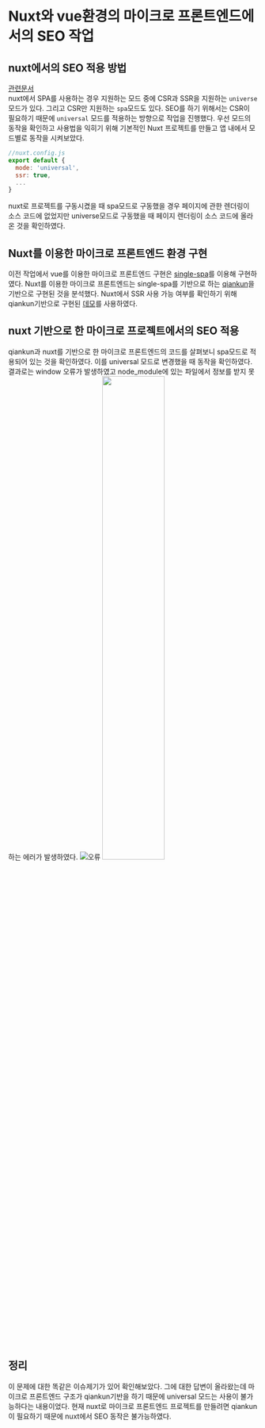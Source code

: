 # Nuxt와 vue환경의 마이크로 프론트엔드에서의 SEO 작업

## nuxt에서의 SEO 적용 방법
[관련문서](https://nuxtjs.org/docs/2.x/configuration-glossary/configuration-mode)<br>
nuxt에서 SPA를 사용하는 경우 지원하는 모드 중에 CSR과 SSR을 지원하는 `universe` 모드가 있다. 그리고 CSR만 지원하는 `spa`모드도 있다. SEO를 하기 위해서는 CSR이 필요하기 때문에 `universal` 모드를 적용하는 방향으로 작업을 진행했다. 우선 모드의 동작을 확인하고 사용법을 익히기 위해 기본적인 Nuxt 프로젝트를 만들고 앱 내에서 모드별로 동작을 시켜보았다. 

```vue.js
//nuxt.config.js
export default {
  mode: 'universal',
  ssr: true,
  ...
}
  ```

nuxt로 프로젝트를 구동시켰을 때 spa모드로 구동했을 경우 페이지에 관한 렌더링이 소스 코드에 없었지만 universe모드로 구동했을 때 페이지 렌더링이 소스 코드에 올라온 것을 확인하였다.


## Nuxt를 이용한 마이크로 프론트엔드 환경 구현
이전 작업에서 vue를 이용한 마이크로 프론트엔드 구현은 [single-spa](https://github.com/single-spa/single-spa)를 이용해 구현하였다. Nuxt를 이용한 마이크로 프론트엔드는 single-spa를 기반으로 하는 [qiankun](https://qiankun.umijs.org/guide)을 기반으로 구현된 것을 분석했다. Nuxt에서 SSR 사용 가능 여부를 확인하기 위해 qiankun기반으로 구현된 [데모](https://github.com/FEMessage/nuxt-micro-frontend)를 사용하였다.

## nuxt 기반으로 한 마이크로 프로젝트에서의 SEO 적용
qiankun과 nuxt를 기반으로 한 마이크로 프론트엔드의 코드를 살펴보니 spa모드로 적용되어 있는 것을 확인하였다.
이를 universal 모드로 변경했을 때 동작을 확인하였다.
결과로는 window 오류가 발생하였고 node_module에 있는 파일에서 정보를 받지 못하는 에러가 발생하였다.
![오류](https://github.com/jskim16/Nuxt-micro-frontend/blob/main/img/window-is-not-defined.PNG)
<img src="https://github.com/jskim16/Nuxt-micro-frontend/blob/main/img/window-is-not-defined.PNG" width="50%">
## 정리
이 문제에 대한 똑같은 이슈제기가 있어 확인해보았다.
그에 대한 답변이 올라왔는데 마이크로 프론트엔드 구조가 qiankun기반을 하기 때문에 universal 모드는 사용이 불가능하다는 내용이었다.
현재 nuxt로 마이크로 프론트엔드 프로젝트를 만들려면 qiankun이 필요하기 때문에 nuxt에서 SEO 동작은 불가능하였다.
